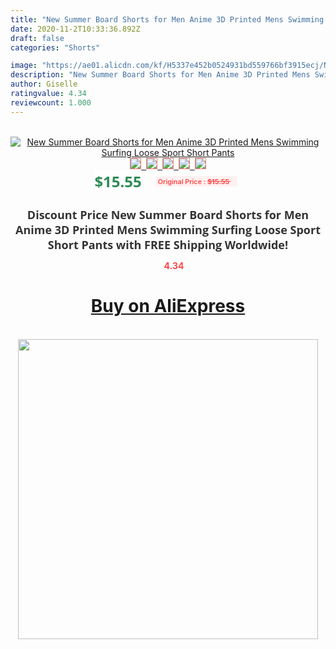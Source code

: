 ```yaml
---
title: "New Summer Board Shorts for Men Anime 3D Printed Mens Swimming Surfing Loose Sport Short Pants"
date: 2020-11-2T10:33:36.892Z
draft: false
categories: "Shorts"

image: "https://ae01.alicdn.com/kf/H5337e452b0524931bd559766bf3915ecj/New-Summer-Board-Shorts-for-Men-Anime-3D-Printed-Mens-Swimming-Surfing-Loose-Sport-Short-Pants.jpg"
description: "New Summer Board Shorts for Men Anime 3D Printed Mens Swimming Surfing Loose Sport Short Pants"
author: Giselle
ratingvalue: 4.34
reviewcount: 1.000
---
```

<br>
<div style="text-align: center;">
<a href="https://s.click.aliexpress.com/e/_AcVkYN" target="_blank" rel="nofollow noopener noreferrer"><img alt="New Summer Board Shorts for Men Anime 3D Printed Mens Swimming Surfing Loose Sport Short Pants" class="magnifier-image" src="https://ae01.alicdn.com/kf/H5337e452b0524931bd559766bf3915ecj/New-Summer-Board-Shorts-for-Men-Anime-3D-Printed-Mens-Swimming-Surfing-Loose-Sport-Short-Pants.jpg_640x640.jpg">
<br>
<img style="border:1px solid salmon" src="https://ae01.alicdn.com/kf/H5337e452b0524931bd559766bf3915ecj/New-Summer-Board-Shorts-for-Men-Anime-3D-Printed-Mens-Swimming-Surfing-Loose-Sport-Short-Pants.jpg_120x120.jpg">&nbsp;&nbsp;<img style="border:1px solid salmon" src="https://ae01.alicdn.com/kf/H18b25d9a1d2d45658c4b9a40ce4a7b03U/New-Summer-Board-Shorts-for-Men-Anime-3D-Printed-Mens-Swimming-Surfing-Loose-Sport-Short-Pants.jpg_120x120.jpg">&nbsp;&nbsp;<img style="border:1px solid salmon" src="https://ae01.alicdn.com/kf/H4ed8e8edd65d4d92b71a32b19181dc4d6/New-Summer-Board-Shorts-for-Men-Anime-3D-Printed-Mens-Swimming-Surfing-Loose-Sport-Short-Pants.jpg_120x120.jpg">&nbsp;&nbsp;<img style="border:1px solid salmon" src="https://ae01.alicdn.com/kf/H7c5473548e684b2fa13b3e939a5dda2ak/New-Summer-Board-Shorts-for-Men-Anime-3D-Printed-Mens-Swimming-Surfing-Loose-Sport-Short-Pants.jpg_120x120.jpg">&nbsp;&nbsp;<img style="border:1px solid salmon" src="https://ae01.alicdn.com/kf/H32d670bea03848ad8867bca6d60b681bf/New-Summer-Board-Shorts-for-Men-Anime-3D-Printed-Mens-Swimming-Surfing-Loose-Sport-Short-Pants.jpg_120x120.jpg"></a></div><br0>
<div style="text-align: center;"><span style="background-color: white; border: 0px; box-sizing: border-box; color: seagreen; display: inline-block; font-family: &quot;open sans&quot; , &quot;arial&quot; , &quot;helvetica&quot; , sans-serif , &quot;heiti&quot;; font-size: 24px; font-stretch: inherit; font-weight: 700; line-height: inherit; margin: 0px 10px 0px 0px; padding: 0px; vertical-align: middle;">$15.55 </span>
<span style="background: rgb(255 , 241 , 241); border-radius: 3px; border: 0px; box-sizing: border-box; color: #ff4747; display: inline-block; font-family: inherit; font-size: 12px; font-stretch: inherit; font-style: inherit; font-variant: inherit; font-weight: 600; line-height: inherit; margin: 0px; padding: 2px 5px; transform: scale(0.9); vertical-align: middle;">Original Price : <b style="text-decoration: line-through;">$15.55 </b> &nbsp;&nbsp;</span></div>
<h1 style="color: #333333; display: inline-block; font-family: &quot;open sans&quot; , &quot;arial&quot; , &quot;helvetica&quot; , sans-serif , &quot;heiti&quot;; font-size: 18px; font-stretch: inherit; font-weight: 700; text-align: center;">Discount Price New Summer Board Shorts for Men Anime 3D Printed Mens Swimming Surfing Loose Sport Short Pants with FREE Shipping Worldwide!</h1>
<div style="color: #ff4747; text-align: center;">
<img src="https://4.bp.blogspot.com/-M0ZcTcb-5uY/XleCXlxnR4I/AAAAAAAAAEc/OrjgMkXV1oMQFaCRZj5HQwOCBcu3w1FegCPcBGAYYCw/s1600/star.png" style="height: 15px;">&nbsp;<b>4.34</b></div>
<div class="button_cont" align="center"><a class="buynow_a" href="https://s.click.aliexpress.com/e/_AcVkYN" target="_blank" rel="nofollow noopener noreferrer"><H1>Buy on AliExpress</H1></a></div><br>
<div class="separator" style="clear: both; text-align: center;">
<img src="https://lh3.googleusercontent.com/-pTy5HemUv9M/XlePHvY0dAI/AAAAAAAAAE4/0nX5iRUoIWY8eMW9Dpxeirr157OZliDIgCLcBGAsYHQ/s1600/badge.gif" width="480">
</div>
